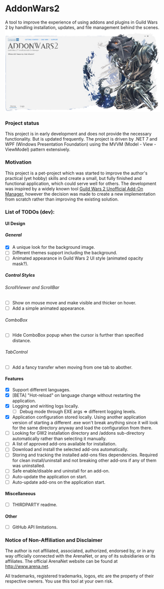# AddonWars2

A tool to improve the experience of using addons and plugins in Guild Wars 2 by handling installation, updates, and file management behind the scenes.
![App View Light](/img/app_view_01.png)

### Project status

This project is in early development and does not provide the necessary functionality. But is updated frequently.
The project is driven by .NET 7 and WPF (Windows Presentation Foundation) using the MVVM (Model - View - ViewModel) pattern extensively.

### Motivation

This project is a pet-project which was started to improve the author's practical (yet hobby) skills and create a small, but fully finished and functional application, which could serve well for others. The development was inspired by a widely known tool [Guild Wars 2 Unofficial Add-On Manager](https://github.com/gw2-addon-loader/GW2-Addon-Manager), however the decision was made to create a new implementation from scratch rather than improving the existing solution.

### List of TODOs (dev):
#### UI Design
##### General
- [x] A unique look for the background image.
- [ ] Different themes support including the background.
- [ ] Animated appearance in Guild Wars 2 UI style (animated opacity mask?).
##### Control Styles
###### ScrollViewer and ScrollBar
- [ ] Show on mouse move and make visible and thicker on hover.
- [ ] Add a simple animated appearance.
###### ComboBox
- [ ] Hide ComboBox popup when the cursor is further than specified distance.
###### TabControl
- [ ] Add a fancy transfer when moving from one tab to abother.
#### Features
- [x] Support different languages.
- [x] [BETA] "Hot-reload" on language change without restarting the application.
- [x] Logging and wiriting logs locally.
  - [ ] Debug mode through EXE args => different logging levels.
- [x] Application configuration stored locally. Using another application version of starting a different .exe won't break anything since it will look for the same directory anyway and load the configuration from there.
- [ ] Looking for GW2 installation directory and /addons sub-directory automatically rather than selecting it manually.
- [ ] A list of approved add-ons available for installation.
- [ ] Download and install the selected add-ons automatically.
- [ ] Storing and tracking the installed add-ons files dependencies. Required for clean install/uninstall and not breaking other add-ons if any of them was uninstalled.
- [ ] Safe enable/disable and uninstall for an add-on.
- [ ] Auto-update the application on start.
- [ ] Auto-update add-ons on the application start.
#### Miscellaneous
- [ ] THIRDPARTY readme.
#### Other
- [ ] GitHub API limitations.

### Notice of Non-Affiliation and Disclaimer

The author is not affiliated, associated, authorized, endorsed by, or in any way officially connected with the ArenaNet, or any of its subsidiaries or its affiliates. The official ArenaNet website can be found at http://www.arena.net.

All trademarks, registered trademarks, logos, etc are the property of their respective owners. You use this tool at your own risk.